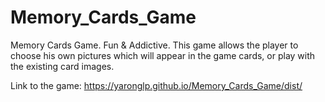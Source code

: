 # Memory_Cards_Game

Memory Cards Game.
Fun & Addictive.
This game allows the player to choose his own pictures which will appear in the game cards, or play with the existing card images.

Link to the game: https://yaronglp.github.io/Memory_Cards_Game/dist/
